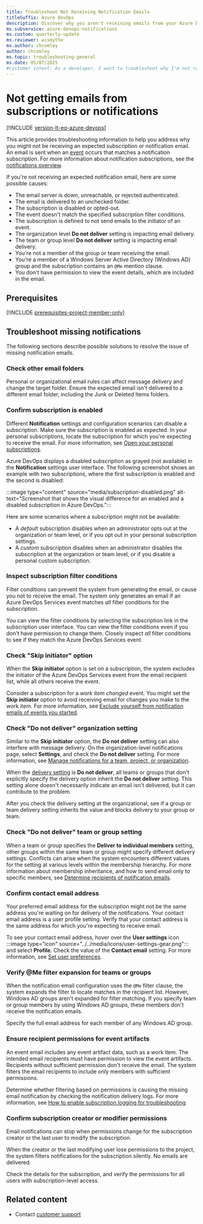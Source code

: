 ```yaml
---
title: Troubleshoot Not Receiving Notification Emails
titleSuffix: Azure DevOps
description: Discover why you aren't receiving emails from your Azure DevOps notification subscriptions and fix the problem.
ms.subservice: azure-devops-notifications
ms.custom: quarterly-update
ms.reviewer: wismythe
ms.author: chcomley
author: chcomley
ms.topic: troubleshooting-general
ms.date: 05/07/2025
#customer intent: As a developer, I want to troubleshoot why I'm not receiving emails from my notifications or subscriptions so I can fix the problem.
---
```


# Not getting emails from subscriptions or notifications

[!INCLUDE [version-lt-eq-azure-devops](../../includes/version-lt-eq-azure-devops.md)]

This article provides troubleshooting information to help you address why you might not be receiving an expected subscription or notification email. An email is sent when an [event](oob-supported-event-types.md) occurs that matches a notification subscription. For more information about notification subscriptions, see the [notifications overview](about-notifications.md).

If you're not receiving an expected notification email, here are some possible causes:

* The email server is down, unreachable, or rejected authenticated.
* The email is delivered to an unchecked folder.
* The subscription is disabled or opted-out.
* The event doesn't match the specified subscription filter conditions.
* The subscription is defined to not send emails to the initiator of an event.
* The organization level **Do not deliver** setting is impacting email delivery.
* The team or group level **Do not deliver** setting is impacting email delivery.
* You're not a member of the group or team receiving the email.
* You're a member of a Windows Server Active Directory (Windows AD) group and the subscription contains an `@Me` mention clause.
* You don't have permission to view the event details, which are included in the email.

## Prerequisites

[!INCLUDE [prerequisites-project-member-only](../../includes/prerequisites-project-member-only.md)]

## Troubleshoot missing notifications

The following sections describe possible solutions to resolve the issue of missing notification emails.

### Check other email folders

Personal or organizational email rules can affect message delivery and change the target folder. Ensure the expected email isn't delivered to a different email folder, including the Junk or Deleted Items folders.

### Confirm subscription is enabled

Different **Notification** settings and configuration scenarios can disable a subscription. Make sure the subscription is enabled as expected. In your personal subscriptions, locate the subscription for which you're expecting to receive the email. For more information, see [Open your personal subscriptions](navigating-the-ui.md#open-person-level).

Azure DevOps displays a disabled subscription as grayed (not available) in the **Notification** settings user interface. The following screenshot shows an example with two subscriptions, where the first subscription is enabled and the second is disabled:

:::image type="content" source="media/subscription-disabled.png" alt-text="Screenshot that shows the visual difference for an enabled and a disabled subscription in Azure DevOps.":::

Here are some scenarios where a subscription might not be available:

- A _default_ subscription disables when an administrator opts out at the organization or team level, or if you opt out in your personal subscription settings.
- A _custom_ subscription disables when an administrator disables the subscription at the organization or team level, or if you disable a personal custom subscription.

### Inspect subscription filter conditions

Filter conditions can prevent the system from generating the email, or cause you not to receive the email. The system only generates an email if an Azure DevOps Services event matches _all_ filter conditions for the subscription.

You can view the filter conditions by selecting the subscription link in the subscription user interface. You can view the filter conditions even if you don't have permission to change them. Closely inspect _all_ filter conditions to see if they match the Azure DevOps Services event.

### Check "Skip initiator" option

When the **Skip initiator** option is set on a subscription, the system excludes the initiator of the Azure DevOps Services event from the email recipient list, while all others receive the event.

Consider a subscription for a _work item changed_ event. You might set the **Skip initiator** option to avoid receiving email for changes you make to the work item. For more information, see [Exclude yourself from notification emails of events you started](exclude-self-from-email.md).

### Check "Do not deliver" organization setting

Similar to the **Skip initiator** option, the **Do not deliver** setting can also interfere with message delivery. On the organization-level notifications page, select **Settings**, and check the **Do not deliver** setting. For more information, see [Manage notifications for a team, project, or organization](manage-team-group-global-organization-notifications.md).

When the [delivery setting](#check-do-not-deliver-team-or-group-setting) is **Do not deliver**, all teams or groups that don't explicitly specify the delivery option inherit the **Do not deliver** setting. This setting alone doesn't necessarily indicate an email isn't delivered, but it can contribute to the problem.

After you check the delivery setting at the organizational, see if a group or team delivery setting inherits the value and blocks delivery to your group or team.

### Check "Do not deliver" team or group setting

When a team or group specifies the **Deliver to individual members** setting, other groups within the same team or group might specify different delivery settings. Conflicts can arise when the system encounters different values for the setting at various levels within the membership hierarchy. For more information about membership inheritance, and how to send email only to specific members, see [Determine recipients of notification emails](concepts-email-recipients.md).

### Confirm contact email address

Your preferred email address for the subscription might not be the same address you're waiting on for delivery of the notifications. Your contact email address is a user profile setting. Verify that your contact address is the same address for which you're expecting to receive email.

To see your contact email address, hover over the **User settings** icon :::image type="icon" source="../../media/icons/user-settings-gear.png"::: and select **Profile**. Check the value of the **Contact email** setting. For more information, see [Set user preferences](../../organizations/settings/set-your-preferences.md).

### Verify @Me filter expansion for teams or groups

When the notification email configuration uses the `@Me` filter clause, the system expands the filter to locate matches in the recipient list. However, Windows AD groups aren't expanded for filter matching. If you specify team or group members by using Windows AD groups, these members don't receive the notification emails.

Specify the full email address for each member of any Windows AD group.

### Ensure recipient permissions for event artifacts

An event email includes any event artifact data, such as a work item. The intended email recipients must have permission to view the event artifacts. Recipients without sufficient permission don't receive the email. The system filters the email recipients to include only members with sufficient permissions.

Determine whether filtering based on permissions is causing the missing email notification by checking the notification delivery logs. For more information, see [How to enable subscription logging for troubleshooting](use-subscription-logging.md).

### Confirm subscription creator or modifier permissions

Email notifications can stop when permissions change for the subscription creator or the last user to modify the subscription.

When the creator or the last modifying user lose permissions to the project, the system filters notifications for the subscription silently. No emails are delivered.

Check the details for the subscription, and verify the permissions for all users with subscription-level access.

## Related content

- Contact [customer support](../../user-guide/provide-feedback.md)